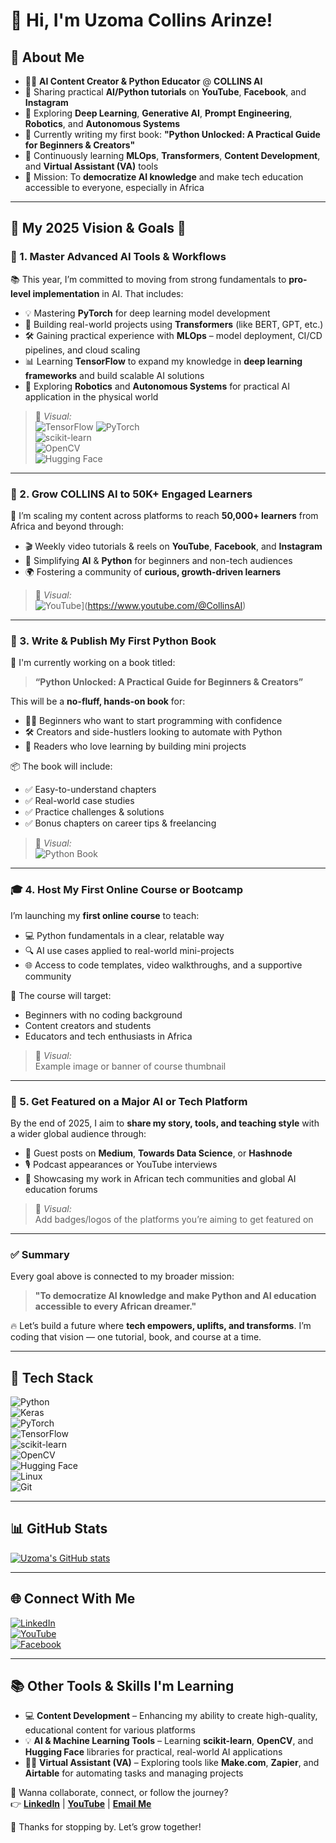 # 👋 Hi, I'm Uzoma Collins Arinze!

## 💼 About Me
- 🧑‍💻 **AI Content Creator & Python Educator** @ **COLLINS AI**
- 🎥 Sharing practical **AI/Python tutorials** on **YouTube**, **Facebook**, and **Instagram**
- 🔬 Exploring **Deep Learning**, **Generative AI**, **Prompt Engineering**, **Robotics**, and **Autonomous Systems**
- 📘 Currently writing my first book: **"Python Unlocked: A Practical Guide for Beginners & Creators"**
- 🌱 Continuously learning **MLOps**, **Transformers**, **Content Development**, and **Virtual Assistant (VA)** tools
- 🎯 Mission: To **democratize AI knowledge** and make tech education accessible to everyone, especially in Africa

---

## 🎯 My 2025 Vision & Goals 🚀

### 🧠 1. Master Advanced AI Tools & Workflows  
📚 This year, I’m committed to moving from strong fundamentals to **pro-level implementation** in AI. That includes:

- 💡 Mastering **PyTorch** for deep learning model development  
- 🤖 Building real-world projects using **Transformers** (like BERT, GPT, etc.)  
- 🛠️ Gaining practical experience with **MLOps** – model deployment, CI/CD pipelines, and cloud scaling  
- 📊 Learning **TensorFlow** to expand my knowledge in **deep learning frameworks** and build scalable AI solutions  
- 🤖 Exploring **Robotics** and **Autonomous Systems** for practical AI application in the physical world

> 📸 *Visual:*  
> ![TensorFlow](https://img.shields.io/badge/-TensorFlow-FF6F00?style=flat&logo=tensorflow)
> ![PyTorch](https://img.shields.io/badge/-PyTorch-EE4C2C?style=flat&logo=pytorch)  
> ![scikit-learn](https://img.shields.io/badge/-scikit_learn-777?style=flat&logo=scikit-learn)  
> ![OpenCV](https://img.shields.io/badge/-OpenCV-5C3D14?style=flat&logo=opencv)  
> ![Hugging Face](https://img.shields.io/badge/-HuggingFace-FF00C6?style=flat&logo=huggingface)

---

### 📢 2. Grow COLLINS AI to 50K+ Engaged Learners  
🎥 I’m scaling my content across platforms to reach **50,000+ learners** from Africa and beyond through:

- 🎬 Weekly video tutorials & reels on **YouTube**, **Facebook**, and **Instagram**  
- 🧠 Simplifying **AI** & **Python** for beginners and non-tech audiences  
- 🌍 Fostering a community of **curious, growth-driven learners**

> 📸 *Visual:*  
> ![YouTube](https://img.shields.io/badge/-YouTube-red?style=flat&logo=youtube&logoColor=white)](https://www.youtube.com/@CollinsAI)


---

### 📘 3. Write & Publish My First Python Book  
📖 I'm currently working on a book titled:

> **“Python Unlocked: A Practical Guide for Beginners & Creators”**

This will be a **no-fluff, hands-on book** for:
- 👩‍💻 Beginners who want to start programming with confidence  
- 🛠️ Creators and side-hustlers looking to automate with Python  
- 🎯 Readers who love learning by building mini projects

📦 The book will include:
- ✅ Easy-to-understand chapters  
- ✅ Real-world case studies  
- ✅ Practice challenges & solutions  
- ✅ Bonus chapters on career tips & freelancing

> 📸 *Visual:*  
> ![Python Book](https://upload.wikimedia.org/wikipedia/commons/c/c3/Python-logo-notext.svg)

---

### 🎓 4. Host My First Online Course or Bootcamp  
I’m launching my **first online course** to teach:

- 💻 Python fundamentals in a clear, relatable way  
- 🔍 AI use cases applied to real-world mini-projects  
- 🌐 Access to code templates, video walkthroughs, and a supportive community

🎯 The course will target:
- Beginners with no coding background  
- Content creators and students  
- Educators and tech enthusiasts in Africa

> 📸 *Visual:*  
> Example image or banner of course thumbnail

---

### 🌟 5. Get Featured on a Major AI or Tech Platform  
By the end of 2025, I aim to **share my story, tools, and teaching style** with a wider global audience through:

- 📝 Guest posts on **Medium**, **Towards Data Science**, or **Hashnode**  
- 🎙️ Podcast appearances or YouTube interviews  
- 📣 Showcasing my work in African tech communities and global AI education forums

> 📸 *Visual:*  
> Add badges/logos of the platforms you’re aiming to get featured on

---

### ✅ Summary  
Every goal above is connected to my broader mission:  
> **"To democratize AI knowledge and make Python and AI education accessible to every African dreamer."**

🔥 Let’s build a future where **tech empowers, uplifts, and transforms**. I’m coding that vision — one tutorial, book, and course at a time.

---

## 🧰 Tech Stack  
![Python](https://img.shields.io/badge/-Python-333333?style=flat&logo=python)  
![Keras](https://img.shields.io/badge/-Keras-333333?style=flat&logo=keras)  
![PyTorch](https://img.shields.io/badge/-PyTorch-EE4C2C?style=flat&logo=pytorch)  
![TensorFlow](https://img.shields.io/badge/-TensorFlow-FF6F00?style=flat&logo=tensorflow)  
![scikit-learn](https://img.shields.io/badge/-scikit_learn-777?style=flat&logo=scikit-learn)  
![OpenCV](https://img.shields.io/badge/-OpenCV-5C3D14?style=flat&logo=opencv)  
![Hugging Face](https://img.shields.io/badge/-HuggingFace-FF00C6?style=flat&logo=huggingface)  
![Linux](https://img.shields.io/badge/-Linux-333333?style=flat&logo=linux)  
![Git](https://img.shields.io/badge/-Git-333333?style=flat&logo=git)  

---

## 📊 GitHub Stats  
[![Uzoma's GitHub stats](https://github-readme-stats.vercel.app/api?username=your-username&show_icons=true&theme=radical)](https://github.com/UzomaCollins)

---

## 🌐 Connect With Me  
[![LinkedIn](https://img.shields.io/badge/-LinkedIn-0A66C2?style=flat&logo=linkedin&logoColor=white)](https://www.linkedin.com/in/collins-uzoma-584b5374/)  
[![YouTube](https://img.shields.io/badge/-YouTube-red?style=flat&logo=youtube&logoColor=white)](https://www.youtube.com/@CollinsAI)  
[![Facebook](https://img.shields.io/badge/-Facebook-1877F2?style=flat&logo=facebook&logoColor=white)](https://web.facebook.com/profile.php?id=61574789367813)

---

## 📚 Other Tools & Skills I'm Learning

- 💻 **Content Development** – Enhancing my ability to create high-quality, educational content for various platforms  
- 💡 **AI & Machine Learning Tools** – Learning **scikit-learn**, **OpenCV**, and **Hugging Face** libraries for practical, real-world AI applications
- 🧑‍🏫 **Virtual Assistant (VA)** – Exploring tools like **Make.com**, **Zapier**, and **Airtable** for automating tasks and managing projects

📩 Wanna collaborate, connect, or follow the journey?  
👉 **[LinkedIn](https://linkedin.com/in/https://www.linkedin.com/in/collins-uzoma-584b5374/)** | **[YouTube](https://www.youtube.com/@CollinsAI)** | **[Email Me](mailto:uzomacollins30@email.com)**

💙 Thanks for stopping by. Let’s grow together!
